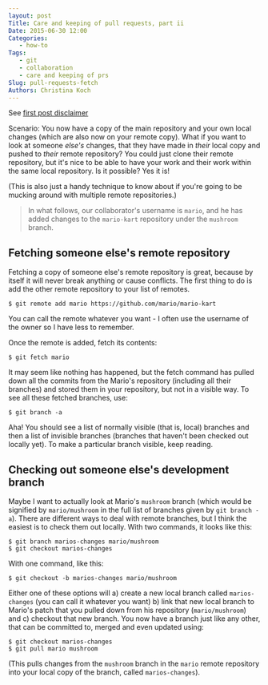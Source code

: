 ```yaml
---
layout: post
Title: Care and keeping of pull requests, part ii
Date: 2015-06-30 12:00
Categories:
   - how-to
Tags: 
   - git
   - collaboration
   - care and keeping of prs
Slug: pull-requests-fetch
Authors: Christina Koch
---
```


See [first post disclaimer](http://christinalk.github.io/blog/pull-requests.html)

Scenario: You now have a copy of the main repository and your own local changes (which 
are also now on your remote copy).  What if you want to look at someone *else's* 
changes, that they have made in *their* local copy and pushed to *their* remote 
repository?  You could just clone their remote repository, but 
it's nice to be able to have your work and their work within the same local 
repository.  Is it possible?  Yes it is!  

(This is also just a handy technique to know about if you're going to be 
mucking around with multiple remote repositories.)  

> In what follows, our collaborator's username is `mario`, and he has added changes to 
> the `mario-kart` repository under the `mushroom` branch.  

## Fetching someone else's remote repository

Fetching a copy of someone else's remote repository is great, because by itself 
it will never break anything or cause conflicts.  The first thing to do is add
the other remote repository to your list of remotes.  

~~~
$ git remote add mario https://github.com/mario/mario-kart
~~~

You can call the remote whatever you want - I often use the username 
of the owner so I have less to remember.  

Once the remote is added, fetch its contents: 

~~~
$ git fetch mario
~~~

It may seem like nothing has happened, but the fetch command has pulled down 
all the commits from the Mario's repository (including all their branches) and stored them in your repository, but not in a visible way.  To see all these fetched branches, use: 

~~~
$ git branch -a
~~~

Aha!  You should see a list of normally visible (that is, local) branches and then a list of invisible branches (branches that haven't been checked out locally yet).  To 
make a particular branch visible, keep reading.  

## Checking out someone else's development branch

Maybe I want to actually look at Mario's `mushroom` branch (which would be 
signified by `mario/mushroom` in the full list of branches given by 
`git branch -a`).  There are different ways to deal with remote branches, but I think 
the easiest is to check them out locally.  With two commands, it looks like this: 

~~~
$ git branch marios-changes mario/mushroom
$ git checkout marios-changes
~~~

With one command, like this: 

~~~
$ git checkout -b marios-changes mario/mushroom
~~~

Either one of these options will a) create a new local branch called `marios-changes` 
(you can call it whatever you want) b) link that new local branch to Mario's 
patch that you pulled down from his repository (`mario/mushroom`) and c) checkout
that new branch.  You now have a 
branch just like any other, that can be committed to, merged and even updated using: 

~~~
$ git checkout marios-changes
$ git pull mario mushroom
~~~

(This pulls changes from the `mushroom` branch in the `mario` remote 
repository into your local copy of the branch, called 
`marios-changes`).  

